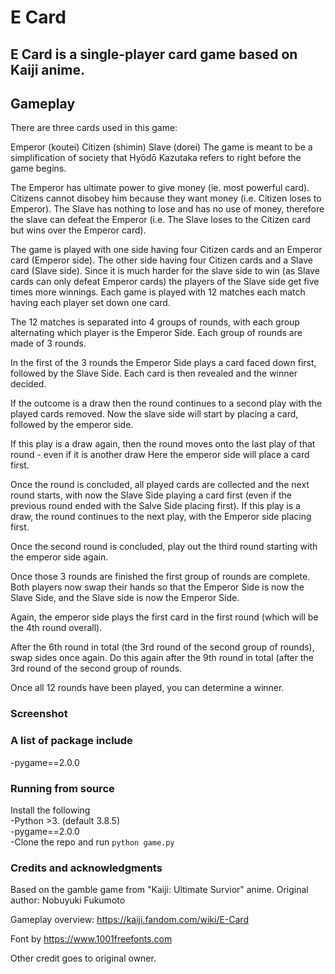 # E Card

## E Card is a single-player card game based on Kaiji anime.

## Gameplay
There are three cards used in this game:

Emperor (koutei)
Citizen (shimin)
Slave (dorei)
The game is meant to be a simplification of society that Hyōdō Kazutaka refers to right before the game begins.

The Emperor has ultimate power to give money (ie. most powerful card). Citizens cannot disobey him because they want money (i.e. Citizen loses to Emperor). The Slave has nothing to lose and has no use of money, therefore the slave can defeat the Emperor (i.e. The Slave loses to the Citizen card but wins over the Emperor card).

The game is played with one side having four Citizen cards and an Emperor card (Emperor side). The other side having four Citizen cards and a Slave card (Slave side). Since it is much harder for the slave side to win (as Slave cards can only defeat Emperor cards) the players of the Slave side get five times more winnings. Each game is played with 12 matches each match having each player set down one card.

The 12 matches is separated into 4 groups of rounds, with each group alternating which player is the Emperor Side. Each group of rounds are made of 3 rounds.

In the first of the 3 rounds the Emperor Side plays a card faced down first, followed by the Slave Side. Each card is then revealed and the winner decided.

If the outcome is a draw then the round continues to a second play with the played cards removed. Now the slave side will start by placing a card, followed by the emperor side.

If this play is a draw again, then the round moves onto the last play of that round - even if it is another draw Here the emperor side will place a card first.

Once the round is concluded, all played cards are collected and the next round starts, with now the Slave Side playing a card first (even if the previous round ended with the Salve Side placing first). If this play is a draw, the round continues to the next play, with the Emperor side placing first.

Once the second round is concluded, play out the third round starting with the emperor side again.

Once those 3 rounds are finished the first group of rounds are complete. Both players now swap their hands so that the Emperor Side is now the Slave Side, and the Slave side is now the Emperor Side.

Again, the emperor side plays the first card in the first round (which will be the 4th round overall).

After the 6th round in total (the 3rd round of the second group of rounds), swap sides once again. Do this again after the 9th round in total (after the 3rd round of the second group of rounds.

Once all 12 rounds have been played, you can determine a winner.


### Screenshot


### A list of package include
-pygame==2.0.0

### Running from source
Install the following <br/>
-Python >3. (default 3.8.5) <br/>
-pygame==2.0.0 <br/>
-Clone the repo and run ```python game.py``` <br/>

### Credits and acknowledgments
Based on the gamble game from "Kaiji: Ultimate Survior" anime.
Original author: Nobuyuki Fukumoto

Gameplay overview: https://kaiji.fandom.com/wiki/E-Card

Font by https://www.1001freefonts.com

Other credit goes to original owner.
